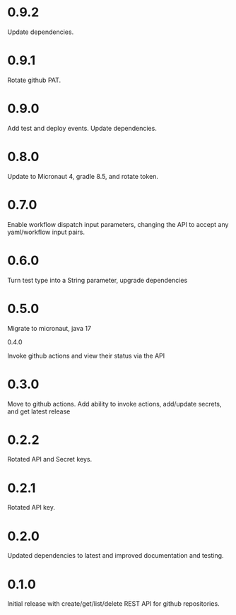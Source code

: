 # 0.9.2

Update dependencies.

# 0.9.1

Rotate github PAT.

# 0.9.0

Add test and deploy events. Update dependencies.

# 0.8.0

Update to Micronaut 4, gradle 8.5, and rotate token.

# 0.7.0

Enable workflow dispatch input parameters, changing the API to accept 
any yaml/workflow input pairs.

# 0.6.0

Turn test type into a String parameter, upgrade dependencies

# 0.5.0

Migrate to micronaut, java 17 

0.4.0

Invoke github actions and view their status via the API

# 0.3.0

Move to github actions. Add ability to invoke actions, 
add/update secrets, and get latest release

# 0.2.2

Rotated API and Secret keys.

# 0.2.1

Rotated API key.

# 0.2.0

Updated dependencies to latest and improved documentation and testing.

# 0.1.0

Initial release with create/get/list/delete REST API for github repositories.



